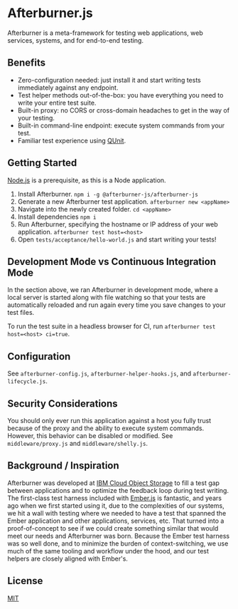 # Afterburner.js

Afterburner is a meta-framework for testing web applications, web services, systems, and for end-to-end testing.

## Benefits

- Zero-configuration needed: just install it and start writing tests immediately against any endpoint.
- Test helper methods out-of-the-box: you have everything you need to write your entire test suite.
- Built-in proxy: no CORS or cross-domain headaches to get in the way of your testing.
- Built-in command-line endpoint: execute system commands from your test.
- Familiar test experience using [QUnit](https://qunitjs.com).

## Getting Started

[Node.js](https://nodejs.org) is a prerequisite, as this is a Node application.

1. Install Afterburner.
`npm i -g @afterburner-js/afterburner-js`
1. Generate a new Afterburner test application.
`afterburner new <appName>`
1. Navigate into the newly created folder.
`cd <appName>`
1. Install dependencies
`npm i`
1. Run Afterburner, specifying the hostname or IP address of your web application.
`afterburner test host=<host>`
1. Open `tests/acceptance/hello-world.js` and start writing your tests!

## Development Mode vs Continuous Integration Mode

In the section above, we ran Afterburner in development mode, where a local server is started along with file watching so that your tests are automatically reloaded and run again every time you save changes to your test files.

To run the test suite in a headless browser for CI, run `afterburner test host=<host> ci=true`.

## Configuration

See `afterburner-config.js`, `afterburner-helper-hooks.js`, and `afterburner-lifecycle.js`.

## Security Considerations

You should only ever run this application against a host you fully trust because of the proxy and the ability to execute system commands. However, this behavior can be disabled or modified. See `middleware/proxy.js` and `middleware/shelly.js`.

## Background / Inspiration

Afterburner was developed at [IBM Cloud Object Storage](https://www.ibm.com/cloud/object-storage) to fill a test gap between applications and to optimize the feedback loop during test writing. The first-class test harness included with [Ember.js](https://emberjs.com) is fantastic, and years ago when we first started using it, due to the complexities of our systems, we hit a wall with testing where we needed to have a test that spanned the Ember application and other applications, services, etc. That turned into a proof-of-concept to see if we could create something similar that would meet our needs and Afterburner was born. Because the Ember test harness was so well done, and to minimize the burden of context-switching, we use much of the same tooling and workflow under the hood, and our test helpers are closely aligned with Ember's.

## License

[MIT](LICENSE)
